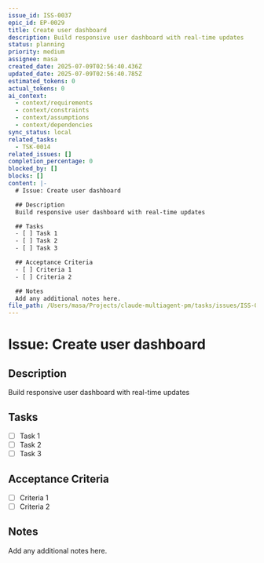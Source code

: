 ```yaml
---
issue_id: ISS-0037
epic_id: EP-0029
title: Create user dashboard
description: Build responsive user dashboard with real-time updates
status: planning
priority: medium
assignee: masa
created_date: 2025-07-09T02:56:40.436Z
updated_date: 2025-07-09T02:56:40.785Z
estimated_tokens: 0
actual_tokens: 0
ai_context:
  - context/requirements
  - context/constraints
  - context/assumptions
  - context/dependencies
sync_status: local
related_tasks:
  - TSK-0014
related_issues: []
completion_percentage: 0
blocked_by: []
blocks: []
content: |-
  # Issue: Create user dashboard

  ## Description
  Build responsive user dashboard with real-time updates

  ## Tasks
  - [ ] Task 1
  - [ ] Task 2
  - [ ] Task 3

  ## Acceptance Criteria
  - [ ] Criteria 1
  - [ ] Criteria 2

  ## Notes
  Add any additional notes here.
file_path: /Users/masa/Projects/claude-multiagent-pm/tasks/issues/ISS-0037-create-user-dashboard.md
---
```


# Issue: Create user dashboard

## Description
Build responsive user dashboard with real-time updates

## Tasks
- [ ] Task 1
- [ ] Task 2
- [ ] Task 3

## Acceptance Criteria
- [ ] Criteria 1
- [ ] Criteria 2

## Notes
Add any additional notes here.
